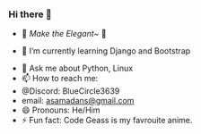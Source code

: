 ### Hi there 👋

<!--
**SAMAD101/SAMAD101** is a ✨ _special_ ✨ repository because its `README.md` (this file) appears on your GitHub profile.
-->
- 💙 _Make the Elegant~_ 💙


<!-- - 🔭 I’m currently working on .. -->
- 🌱 I’m currently learning Django and Bootstrap
<!-- - 👯 I’m looking to collaborate on ... -->
<!-- - 🤔 I’m looking for help with ... -->
- 💬 Ask me about Python, Linux
- 📫 How to reach me: 
- @Discord: BlueCircle3639
- email: asamadans@gmail.com
- 😄 Pronouns: He/Him
- ⚡ Fun fact: Code Geass is my favrouite anime.

